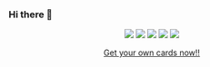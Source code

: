 ### Hi there 👋

<p align="center">
  <img src="http://github-profile-summary-cards.vercel.app/api/cards/profile-details?username=DevCilla&theme=default"/>
  <img src="http://github-profile-summary-cards.vercel.app/api/cards/repos-per-language?username=DevCilla&theme=default" />
  <img src="http://github-profile-summary-cards.vercel.app/api/cards/most-commit-language?username=DevCilla&theme=default" />  
  <img src="http://github-profile-summary-cards.vercel.app/api/cards/stats?username=DevCilla&theme=default" />
  <img src="http://github-profile-summary-cards.vercel.app/api/cards/productive-time?username=DevCilla&theme=default&utcOffset=8" />
</p>
<p align="center">
  <a href="https://github-profile-summary-cards.vercel.app/demo.html">Get your own cards now!!</a>
</p>


<!--
**DevCilla/DevCilla** is a ✨ _special_ ✨ repository because its `README.md` (this file) appears on your GitHub profile.

Here are some ideas to get you started:

- 🔭 I’m currently working on ...
- 🌱 I’m currently learning ...
- 👯 I’m looking to collaborate on ...
- 🤔 I’m looking for help with ...
- 💬 Ask me about ...
- 📫 How to reach me: ...
- 😄 Pronouns: ...
- ⚡ Fun fact: ...
-->
